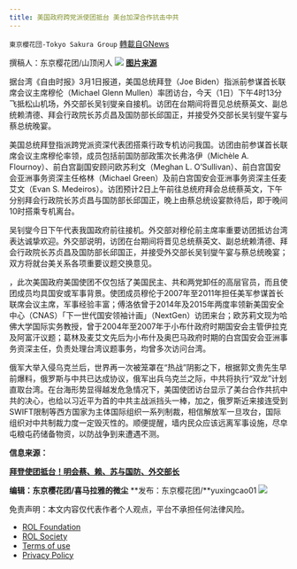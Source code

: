 ```yaml
---
title: 美国政府跨党派使团抵台 美台加深合作抗击中共
---
```

`東京櫻花団-Tokyo Sakura Group` [轉載自GNews](https://gnews.org/zh-hans/2088712/)

撰稿人：东京樱花团/山顶闲人
![](https://assets.gnews.org/wp-content/uploads/2022/03/6-1.jpg)
**[图片来源](https://tw.news.yahoo.com/%E6%8B%9C%E7%99%BB%E8%B6%85%E9%87%8D%E9%87%8F%E7%B4%9A%E7%89%B9%E4%BD%BF%E5%9C%98%E6%8A%B5%E5%8F%B0-%E5%90%B3%E9%87%97%E7%87%AE%E8%A6%AA%E8%87%AA%E6%8E%A5%E6%A9%9F-090224038.html%20)**

据台湾《自由时报》3月1日报道，美国总统拜登（Joe Biden）指派前参谋首长联席会议主席穆伦（Michael Glenn Mullen）率团访台，今天（1日）下午4时13分飞抵松山机场，外交部长吴钊燮亲自接机。访团在台期间将晋见总统蔡英文、副总统赖清德、拜会行政院长苏贞昌及国防部长邱国正，并接受外交部长吴钊燮午宴与蔡总统晚宴。

美国总统拜登指派跨党派资深代表团搭乘行政专机访问我国。访团由前参谋首长联席会议主席穆伦率领，成员包括前国防部政策次长弗洛伊（Michèle A. Flournoy）、前白宫副国安顾问欧苏利文（Meghan L. O’Sullivan）、前白宫国安会亚洲事务资深主任格林（Michael Green）及前白宫国安会亚洲事务资深主任麦艾文（Evan S. Medeiros）。访团预计2日上午前往总统府拜会总统蔡英文，下午分别拜会行政院长苏贞昌与国防部长邱国正，晚上由蔡总统设宴款待后，即于晚间10时搭乘专机离台。

吴钊燮今日下午代表我国政府前往接机。外交部对穆伦前主席率重要访团抵访台湾表达诚挚欢迎。外交部说明，访团在台期间将晋见总统蔡英文、副总统赖清德、拜会行政院长苏贞昌及国防部长邱国正，并接受外交部长吴钊燮午宴与蔡总统晚宴；双方将就台美关系各项重要议题交换意见。

，此次美国政府美国使团不仅包括了美国民主、共和两党卸任的高层官员，而且使团成员均具国安或军事背景。使团成员穆伦于2007年至2011年担任美军参谋首长联席会议主席，军事经验丰富；傅洛依曾于2014年及2015年两度率领新美国安全中心（CNAS）「下一世代国安领袖计画」（NextGen）访团来台；欧苏莉文现为哈佛大学国际实务教授，曾于2004年至2007年于小布什政府时期国安会主管伊拉克及阿富汗议题；葛林及麦艾文先后为小布什及奥巴马政府时期的白宫国安会亚洲事务资深主任，负责处理台湾议题事务，均曾多次访问台湾。

俄军大举入侵乌克兰后，世界再一次被笼罩在“热战”阴影之下，根据郭文贵先生早前爆料，俄罗斯与中共已达成协议，俄军出兵乌克兰之际，中共将执行“双龙”计划直取台湾。在台海形势显得越发危急情况下，美国使团访台显示了美台合作共抗中共的决心，也给以习近平为首的中共主战派挡头一棒，加之，俄罗斯近来接连受到SWIFT限制等西方国家为主体国际组织一系列制裁，相信解放军一旦攻台，国际组织对中共制裁力度一定毁灭性的。顺便提醒，墙内民众应该远离军事设施，尽皁屯粮屯药储备物资，以防战争到来遭遇不测。

**信息来源：**

**[拜登使团抵台！明会蔡、赖、苏与国防、外交部长](https://news.ltn.com.tw/news/politics/breakingnews/3845065)**

**编辑：东京樱花团/喜马拉雅的微尘**
**发布：东京樱花团/**yuxingcao01
![](https://assets.gnews.org/wp-content/uploads/2022/03/二维码.jpg)


 

免责声明：本文内容仅代表作者个人观点，平台不承担任何法律风险。

- [ROL Foundation](https://rolfoundation.org/)
- [ROL Society](https://rolsociety.org/)
- [Terms of use](https://gnews.org/terms-of-use-3/)
- [Privacy Policy](https://gnews.org/privacy-policy/)
